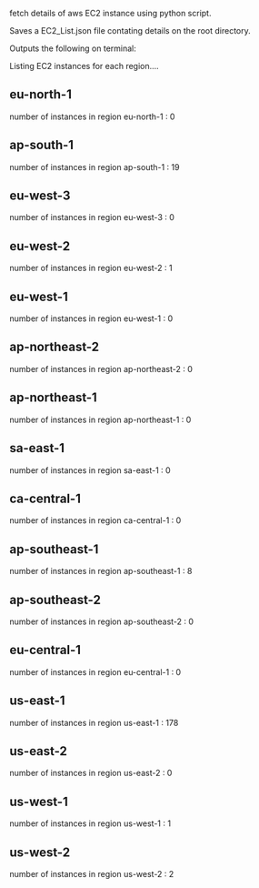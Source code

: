 
fetch details of aws EC2 instance using python script.

Saves a EC2_List.json file contating details on the root directory.

Outputs the following on terminal:

Listing EC2 instances for each region....

eu-north-1
---------
number of instances in region eu-north-1 : 0

ap-south-1
---------
number of instances in region ap-south-1 : 19

eu-west-3
---------
number of instances in region eu-west-3 : 0

eu-west-2
---------
number of instances in region eu-west-2 : 1

eu-west-1
---------
number of instances in region eu-west-1 : 0

ap-northeast-2
---------
number of instances in region ap-northeast-2 : 0

ap-northeast-1
---------
number of instances in region ap-northeast-1 : 0

sa-east-1
---------
number of instances in region sa-east-1 : 0

ca-central-1
---------
number of instances in region ca-central-1 : 0

ap-southeast-1
---------
number of instances in region ap-southeast-1 : 8

ap-southeast-2
---------
number of instances in region ap-southeast-2 : 0

eu-central-1
---------
number of instances in region eu-central-1 : 0

us-east-1
---------
number of instances in region us-east-1 : 178

us-east-2
---------
number of instances in region us-east-2 : 0

us-west-1
---------
number of instances in region us-west-1 : 1

us-west-2
---------
number of instances in region us-west-2 : 2

